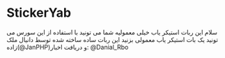 # StickerYab
سلام این ربات استیکر یاب خیلی معمولیه شما می تونید با استفاده از این سورس می تونید یک بات استیکر یاب معمولی بزنید این ربات ساده ساخته شده توسط دانیال ملک زاده(@JanPHP)و دریافت اخبار: @Danial_Rbo

